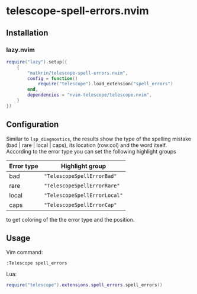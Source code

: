 # telescope-spell-errors.nvim

## Installation

### lazy.nvim

```lua
require("lazy").setup({
    {
        "matkrin/telescope-spell-errors.nvim",
        config = function()
            require("telescope").load_extension("spell_errors")
        end,
        dependencies = "nvim-telescope/telescope.nvim",
    }
})
```

## Configuration

Similar to `lsp_diagnostics`, the results show the type of the spelling mistake
(bad | rare | local | caps), its location (row:col) and the word itself.
According to the error type you can set the following highlight groups

| Error type | Highlight group              |
| ---------- | ---------------------------- |
| bad        | `"TelescopeSpellErrorBad"`   |
| rare       | `"TelescopeSpellErrorRare"`  |
| local      | `"TelescopeSpellErrorLocal"` |
| caps       | `"TelescopeSpellErrorCap"`   |

to get coloring of the the error type and the position.

<!--
```lua
require('telescope').setup {
    extensions = {
        spell_errors = {
        }
    }
}
```
-->

## Usage

Vim command:

```
:Telescope spell_errors
```

Lua:

```lua
require("telescope").extensions.spell_errors.spell_errors()
```
